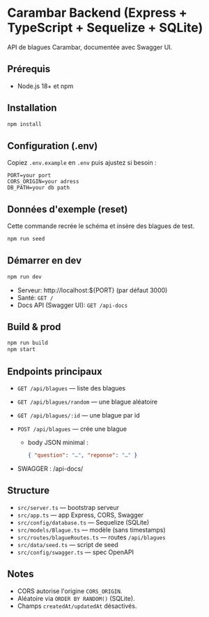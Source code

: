# Carambar Backend (Express + TypeScript + Sequelize + SQLite)

API de blagues Carambar, documentée avec Swagger UI.

## Prérequis

- Node.js 18+ et npm

## Installation

```bash
npm install
```

## Configuration (.env)

Copiez `.env.example` en `.env` puis ajustez si besoin :

```
PORT=your port
CORS_ORIGIN=your adress
DB_PATH=your db path
```

## Données d'exemple (reset)

Cette commande recrée le schéma et insère des blagues de test.

```bash
npm run seed
```

## Démarrer en dev

```bash
npm run dev
```

- Serveur: http://localhost:${PORT} (par défaut 3000)
- Santé: `GET /`
- Docs API (Swagger UI): `GET /api-docs`

## Build & prod

```bash
npm run build
npm start
```

## Endpoints principaux

- `GET /api/blagues` — liste des blagues
- `GET /api/blagues/random` — une blague aléatoire
- `GET /api/blagues/:id` — une blague par id
- `POST /api/blagues` — crée une blague

  - body JSON minimal :
    ```json
    { "question": "…", "reponse": "…" }
    ```

- SWAGGER : /api-docs/

## Structure

- `src/server.ts` — bootstrap serveur
- `src/app.ts` — app Express, CORS, Swagger
- `src/config/database.ts` — Sequelize (SQLite)
- `src/models/Blague.ts` — modèle (sans timestamps)
- `src/routes/blagueRoutes.ts` — routes `/api/blagues`
- `src/data/seed.ts` — script de seed
- `src/config/swagger.ts` — spec OpenAPI

## Notes

- CORS autorise l'origine `CORS_ORIGIN`.
- Aléatoire via `ORDER BY RANDOM()` (SQLite).
- Champs `createdAt/updatedAt` désactivés.
